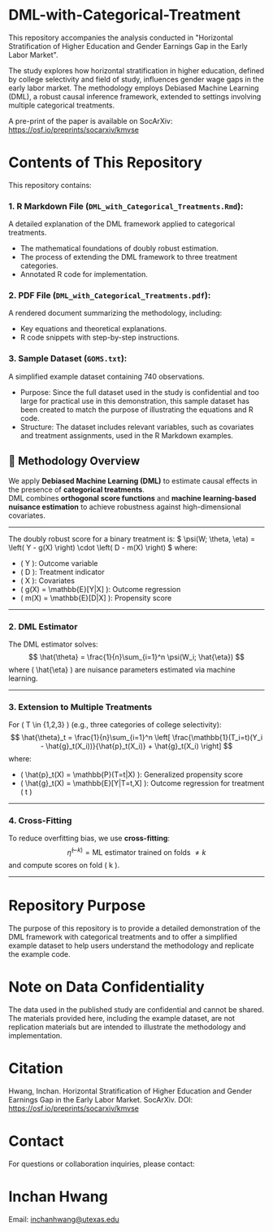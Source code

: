 # DML-with-Categorical-Treatment
This repository accompanies the analysis conducted in "Horizontal Stratification of Higher Education and Gender Earnings Gap in the Early Labor Market".

The study explores how horizontal stratification in higher education, defined by college selectivity and field of study, influences gender wage gaps in the early labor market. The methodology employs Debiased Machine Learning (DML), a robust causal inference framework, extended to settings involving multiple categorical treatments.

A pre-print of the paper is available on SocArXiv: https://osf.io/preprints/socarxiv/kmvse

# Contents of This Repository

This repository contains:

### 1. R Markdown File (`DML_with_Categorical_Treatments.Rmd`):  

A detailed explanation of the DML framework applied to categorical treatments.

- The mathematical foundations of doubly robust estimation.
- The process of extending the DML framework to three treatment categories.
- Annotated R code for implementation.

### 2. PDF File (`DML_with_Categorical_Treatments.pdf`):

A rendered document summarizing the methodology, including:

- Key equations and theoretical explanations.
- R code snippets with step-by-step instructions.

### 3. Sample Dataset (`GOMS.txt`):

A simplified example dataset containing 740 observations.

- Purpose: Since the full dataset used in the study is confidential and too large for practical use in this demonstration, this sample dataset has been created to match the purpose of illustrating the equations and R code.
- Structure: The dataset includes relevant variables, such as covariates and treatment assignments, used in the R Markdown examples.

## 📐 Methodology Overview

We apply **Debiased Machine Learning (DML)** to estimate causal effects in the presence of **categorical treatments**.  
DML combines **orthogonal score functions** and **machine learning-based nuisance estimation** to achieve robustness against high-dimensional covariates.

---

The doubly robust score for a binary treatment is:
$
\psi(W; \theta, \eta) = \left( Y - g(X) \right) \cdot \left( D - m(X) \right)
$
where:
- \( Y \): Outcome variable  
- \( D \): Treatment indicator  
- \( X \): Covariates  
- \( g(X) = \mathbb{E}[Y|X] \): Outcome regression  
- \( m(X) = \mathbb{E}[D|X] \): Propensity score  

---

### 2. DML Estimator
The DML estimator solves:
$$
\hat{\theta} = \frac{1}{n}\sum_{i=1}^n \psi(W_i; \hat{\eta})
$$
where \( \hat{\eta} \) are nuisance parameters estimated via machine learning.

---

### 3. Extension to Multiple Treatments
For \( T \in \{1,2,3\} \) (e.g., three categories of college selectivity):
$$
\hat{\theta}_t = \frac{1}{n}\sum_{i=1}^n \left[ \frac{\mathbb{1}(T_i=t)(Y_i - \hat{g}_t(X_i))}{\hat{p}_t(X_i)} + \hat{g}_t(X_i) \right]
$$
where:
- \( \hat{p}_t(X) = \mathbb{P}(T=t|X) \): Generalized propensity score  
- \( \hat{g}_t(X) = \mathbb{E}[Y|T=t,X] \): Outcome regression for treatment \( t \)  

---

### 4. Cross-Fitting
To reduce overfitting bias, we use **cross-fitting**:
$$
\hat{\eta}^{(-k)} = \text{ML estimator trained on folds } \neq k
$$
and compute scores on fold \( k \).

---

# Repository Purpose
The purpose of this repository is to provide a detailed demonstration of the DML framework with categorical treatments and to offer a simplified example dataset to help users understand the methodology and replicate the example code.


# Note on Data Confidentiality
The data used in the published study are confidential and cannot be shared. The materials provided here, including the example dataset, are not replication materials but are intended to illustrate the methodology and implementation.

# Citation
Hwang, Inchan. Horizontal Stratification of Higher Education and Gender Earnings Gap in the Early Labor Market. SocArXiv. DOI: https://osf.io/preprints/socarxiv/kmvse

# Contact
For questions or collaboration inquiries, please contact:
# Inchan Hwang
Email: inchanhwang@utexas.edu

